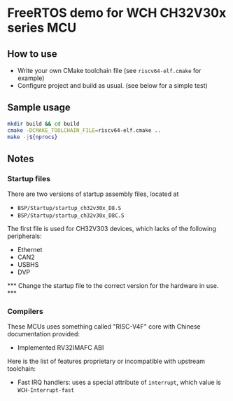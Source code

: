 <!-- SPDX-License-Identifier: MIT -->

# FreeRTOS demo for WCH CH32V30x series MCU

## How to use
* Write your own CMake toolchain file (see `riscv64-elf.cmake` for example)
* Configure project and build as usual. (see below for a simple test)

## Sample usage
```bash
mkdir build && cd build
cmake -DCMAKE_TOOLCHAIN_FILE=riscv64-elf.cmake ..
make -j${nprocs}
```

## Notes

### Startup files
There are two versions of startup assembly files, located at
* `BSP/Startup/startup_ch32v30x_D8.S`
* `BSP/Startup/startup_ch32v30x_D8C.S`

The first file is used for CH32V303 devices, which lacks of the following peripherals:
* Ethernet
* CAN2
* USBHS
* DVP

*** Change the startup file to the correct version for the hardware in use. ***

### Compilers
These MCUs uses something called "RISC-V4F" core with Chinese documentation provided:
* Implemented RV32IMAFC ABI

Here is the list of features proprietary or incompatible with upstream toolchain:
* Fast IRQ handlers: uses a special attribute of `interrupt`, which value is `WCH-Interrupt-fast`